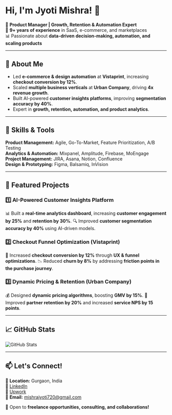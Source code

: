 # Hi, I'm Jyoti Mishra! 👋

🚀 **Product Manager | Growth, Retention & Automation Expert**  
🎯 **9+ years of experience** in SaaS, e-commerce, and marketplaces  
📊 Passionate about **data-driven decision-making, automation, and scaling products**  

---

## 🌟 About Me
- Led **e-commerce & design automation** at **Vistaprint**, increasing **checkout conversion by 12%**.
- Scaled **multiple business verticals** at **Urban Company**, driving **4x revenue growth**.
- Built AI-powered **customer insights platforms**, improving **segmentation accuracy by 40%**.
- Expert in **growth, retention, automation, and product analytics**.

---

## 🔧 Skills & Tools
**Product Management:** Agile, Go-To-Market, Feature Prioritization, A/B Testing  
**Analytics & Automation:** Mixpanel, Amplitude, Firebase, MoEngage  
**Project Management:** JIRA, Asana, Notion, Confluence  
**Design & Prototyping:** Figma, Balsamiq, InVision  

---

## 📌 Featured Projects
### **1️⃣ AI-Powered Customer Insights Platform**  
📊 Built a **real-time analytics dashboard**, increasing **customer engagement by 25%** and **retention by 30%**.
🔍 Improved **customer segmentation accuracy by 40%** using AI-driven models.

### **2️⃣ Checkout Funnel Optimization (Vistaprint)**  
🛒 Increased **checkout conversion by 12%** through **UX & funnel optimizations**.
📉 Reduced **churn by 8%** by addressing **friction points in the purchase journey**.

### **3️⃣ Dynamic Pricing & Retention (Urban Company)**  
💰 Designed **dynamic pricing algorithms**, boosting **GMV by 15%**.
🔁 Improved **partner retention by 20%** and increased **service NPS by 15 points**.

---

## 📈 GitHub Stats
![GitHub Stats](https://github-readme-stats.vercel.app/api?username=jyoti-mishra&show_icons=true&theme=radical)

---

## 📫 Let's Connect!
📍 **Location:** Gurgaon, India  
💼 [LinkedIn](https://www.linkedin.com/in/your-profile)  
📝 [Upwork](https://www.upwork.com/freelancers/your-profile)  
📧 **Email:** mishrajyoti720@gmail.com  

🚀 Open to **freelance opportunities, consulting, and collaborations!**
